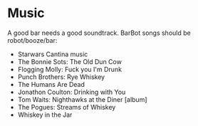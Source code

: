 Music
=====

A good bar needs a good soundtrack. BarBot songs should be robot/booze/bar:

* Starwars Cantina music
* The Bonnie Sots: The Old Dun Cow 
* Flogging Molly: Fuck you I'm Drunk
* Punch Brothers: Rye Whiskey
* The Humans Are Dead
* Jonathon Coulton: Drinking with You
* Tom Waits: Nighthawks at the Diner [album]
* The Pogues: Streams of Whiskey
* Whiskey in the Jar
